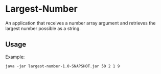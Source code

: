 # Largest-Number

An application that receives a number array argument and retrieves the largest number possible as a string.

## Usage

Example:
```
java -jar largest-number-1.0-SNAPSHOT.jar 50 2 1 9
```
